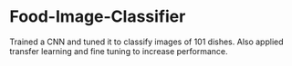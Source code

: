 # Food-Image-Classifier
Trained a CNN and tuned it to classify images of 101 dishes. Also applied transfer learning and fine tuning to increase performance.

